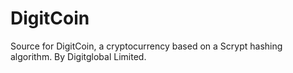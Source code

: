 # DigitCoin
Source for DigitCoin, a cryptocurrency based on a Scrypt hashing algorithm. By Digitglobal Limited.
